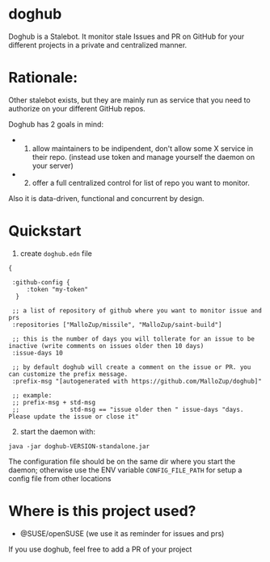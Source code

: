 # doghub

Doghub is a Stalebot.
It monitor stale Issues and PR on GitHub for your different projects in a private and centralized manner.

# Rationale:

Other stalebot exists, but they are mainly run as service that you need to authorize on your  different GitHub repos.

Doghub has 2 goals in mind:

- 1) allow maintainers  to be indipendent, don't allow some X service in their repo. (instead use token and manage yourself the daemon on your server)

- 2) offer a full centralized control for list of repo you want to monitor.


Also it is data-driven, functional and concurrent by design.

# Quickstart

1) create  `doghub.edn` file

```
{

 :github-config {
     :token "my-token"
  }

 ;; a list of repository of github where you want to monitor issue and prs
 :repositories ["MalloZup/missile", "MalloZup/saint-build"]

 ;; this is the number of days you will tollerate for an issue to be inactive (write comments on issues older then 10 days)
 :issue-days 10

 ;; by default doghub will create a comment on the issue or PR. you can customize the prefix message.
 :prefix-msg "[autogenerated with https://github.com/MalloZup/doghub]"

 ;; example:
 ;; prefix-msg + std-msg
 ;;              std-msg == "issue older then " issue-days "days. Please update the issue or close it" 

```

2) start the daemon with:

```java -jar doghub-VERSION-standalone.jar```

The configuration file should be on the same dir where you start the daemon; 
otherwise use the ENV variable `CONFIG_FILE_PATH` for setup a config file from other locations


# Where is this project used?

- @SUSE/openSUSE (we use it as reminder for issues and prs)

If you use doghub, feel free to add a PR of your project

